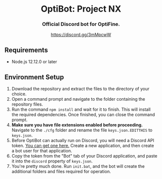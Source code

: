<div align="center">
<h1>OptiBot: Project NX</h1>
<h3>Official Discord bot for OptiFine.</h3>
<a href="https://discord.gg/3mMpcwW">https://discord.gg/3mMpcwW</a>
</div>

## Requirements
- Node.js 12.12.0 or later

## Environment Setup
1. Download the repository and extract the files to the directory of your choice.
2. Open a command prompt and navigate to the folder containing the repository files.
3. Run the command `npm install` and wait for it to finish. This will install the required dependencies. Once finished, you can close the command prompt.
4. **Make sure you have file extensions enabled before proceeding.** Navigate to the `./cfg` folder and rename the file `keys.json.EDITTHIS` to `keys.json`.
5. Before OptiBot can actually run on Discord, you will need a Discord API token. [You can get one here.](https://discordapp.com/developers/applications/) Create a new application, and then create a bot user for that application.
6. Copy the token from the "Bot" tab of your Discord application, and paste it into the `discord` property of `keys.json`.
7. You're pretty much done. Run `init.bat`, and the bot will create the additional folders and files required for operation.